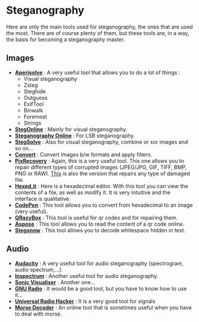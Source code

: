 # Steganography  

Here are only the main tools used for steganography, the ones that are used the most. There are of course plenty of them, but these tools are, in a way, the basis for becoming a steganography master.

## Images
- [**Aperisolve**](https://aperisolve.fr/) : A very useful tool that allows you to do a lot of things :
  - Visual steganography
  - Zsteg
  - Steghide
  - Outguess
  - ExifTool
  - Binwalk
  - Foremost
  - Strings
- [**StegOnline**](https://stegonline.georgeom.net/upload) : Mainly for visual steganography.
- [**Steganography Online**](https://stylesuxx.github.io/steganography/) : For LSB steganography.
- [**StegSolve**](https://github.com/zardus/ctf-tools/tree/master/stegsolve) : Also for visual steganography, combine or xor images and so on...
- [**Convert**](http://www.imagemagick.org/script/convert.php) : Convert images b/w formats and apply filters.
- [**PixRecovery**](https://online.officerecovery.com/fr/pixrecovery/) : Again, this is a very useful tool. This one allows you to repair different types of corrupted images (JPEG/JPG, GIF, TIFF, BMP, PNG or RAW). [This](https://online.officerecovery.com/fr/) is also the version that repairs any type of damaged file.
- [**Hexed.it**](https://hexed.it/) : Here is a hexadecimal editor. With this tool you can view the contents of a file, as well as modify it. It is very intuitive and the interface is qualitative.
- [**CodePen**](https://codepen.io/abdhass/full/jdRNdj) : This tool allows you to convert from hexadecimal to an image (very useful).
- [**QRazyBox**](https://merricx.github.io/qrazybox/) : This tool is useful for qr codes and for repairing them.
- [**Aspose**](https://products.aspose.app/barcode/fr/recognize/qr) : This tool allows you to read the content of a qr code online.
- [**Stegsnow**](http://manpages.ubuntu.com/manpages/bionic/man1/stegsnow.1.html) : This tool allows you to decode whitespace hidden in text.

## Audio
- [**Audacity**](https://www.01net.com/telecharger/windows/Multimedia/edition_audio/fiches/telecharger-19762.html) : A very useful tool for audio steganography (spectrogram, audio spectrum,...).
- [**Inspectrum**](https://github.com/miek/inspectrum) : Another useful tool for audio steganography.
- [**Sonic Visualiser**](https://www.sonicvisualiser.org/) : Another one...
- [**GNU Radio**](https://wiki.gnuradio.org/index.php/InstallingGR) : It would be a good tool, but you have to know how to use it...
- [**Universal Radio Hacker**](https://github.com/jopohl/urh) : It is a very good tool for signals
- [**Morse Decoder**](https://morsecode.world/international/decoder/audio-decoder-adaptive.html) : An online tool that is sometimes useful when you have to deal with morse.
